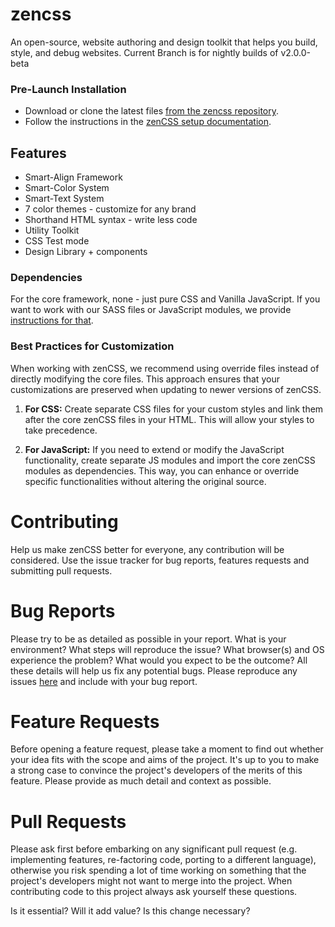# zencss

An open-source, website authoring and design toolkit that helps you build, style, and debug websites. Current Branch is for nightly builds of v2.0.0-beta

### Pre-Launch Installation 

- Download or clone the latest files [from the zencss repository](https://github.com/zen-solutions/zencss).
- Follow the instructions in the [zenCSS setup documentation](https://zencss.com/docs/help-desk/installation.html).


## Features

- Smart-Align Framework
- Smart-Color System
- Smart-Text System
- 7 color themes - customize for any brand
- Shorthand HTML syntax - write less code
- Utility Toolkit 
- CSS Test mode
- Design Library + components

### Dependencies

For the core framework, none - just pure CSS and Vanilla JavaScript. If you want to work with our SASS files or JavaScript modules, we provide [instructions for that](https://zencss.com/docs/help-desk/installation-source.html).

### Best Practices for Customization

When working with zenCSS, we recommend using override files instead of directly modifying the core files. This approach ensures that your customizations are preserved when updating to newer versions of zenCSS.

1. **For CSS:** Create separate CSS files for your custom styles and link them after the core zenCSS files in your HTML. This will allow your styles to take precedence.

2. **For JavaScript:** If you need to extend or modify the JavaScript functionality, create separate JS modules and import the core zenCSS modules as dependencies. This way, you can enhance or override specific functionalities without altering the original source.

# Contributing
Help us make zenCSS better for everyone, any contribution will be considered. Use the issue tracker for bug reports, features requests and submitting pull requests.

# Bug Reports
Please try to be as detailed as possible in your report. What is your environment? What steps will reproduce the issue? What browser(s) and OS experience the problem? What would you expect to be the outcome? All these details will help us fix any potential bugs. Please reproduce any issues [here](https://codepen.io/ScrmSe4L6/pen/ExrQRdE) and include with your bug report. 

# Feature Requests
Before opening a feature request, please take a moment to find out whether your idea fits with the scope and aims of the project. It's up to you to make a strong case to convince the project's developers of the merits of this feature. Please provide as much detail and context as possible.

# Pull Requests
Please ask first before embarking on any significant pull request (e.g. implementing features, re-factoring code, porting to a different language), otherwise you risk spending a lot of time working on something that the project's developers might not want to merge into the project. When contributing code to this project always ask yourself these questions.

Is it essential?
Will it add value?
Is this change necessary?

